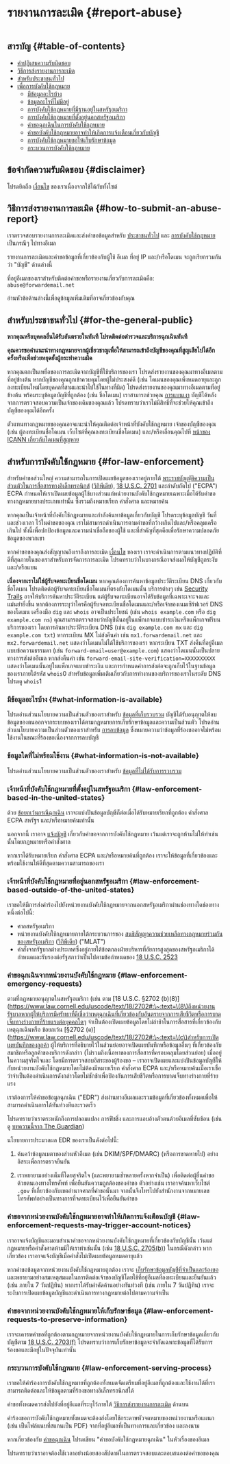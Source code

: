 # รายงานการละเมิด {#report-abuse}

<img loading="lazy" src="/img/articles/report-abuse.webp" alt="" class="rounded-lg" />

## สารบัญ {#table-of-contents}

* [คำปฏิเสธความรับผิดชอบ](#disclaimer)
* [วิธีการส่งรายงานการละเมิด](#how-to-submit-an-abuse-report)
* [สำหรับประชาชนทั่วไป](#for-the-general-public)
* [เพื่อการบังคับใช้กฎหมาย](#for-law-enforcement)
  * [มีข้อมูลอะไรบ้าง](#what-information-is-available)
  * [ข้อมูลอะไรที่ไม่มีอยู่](#what-information-is-not-available)
  * [การบังคับใช้กฎหมายที่มีฐานอยู่ในสหรัฐอเมริกา](#law-enforcement-based-in-the-united-states)
  * [การบังคับใช้กฎหมายที่ตั้งอยู่นอกสหรัฐอเมริกา](#law-enforcement-based-outside-of-the-united-states)
  * [คำขอฉุกเฉินในการบังคับใช้กฎหมาย](#law-enforcement-emergency-requests)
  * [คำขอบังคับใช้กฎหมายอาจทำให้เกิดการแจ้งเตือนเกี่ยวกับบัญชี](#law-enforcement-requests-may-trigger-account-notices)
  * [การบังคับใช้กฎหมายขอให้เก็บรักษาข้อมูล](#law-enforcement-requests-to-preserve-information)
  * [กระบวนการบังคับใช้กฎหมาย](#law-enforcement-serving-process)

## ข้อจำกัดความรับผิดชอบ {#disclaimer}

โปรดยึดถือ [เงื่อนไข](/terms) ของเราเนื่องจากใช้ได้กับทั้งไซต์

## วิธีการส่งรายงานการละเมิด {#how-to-submit-an-abuse-report}

เราตรวจสอบรายงานการละเมิดและส่งคำขอข้อมูลสำหรับ [ประชาชนทั่วไป](#for-the-general-public) และ [การบังคับใช้กฎหมาย](#for-law-enforcement) เป็นกรณีๆ ไปทางอีเมล

รายงานการละเมิดและคำขอข้อมูลที่เกี่ยวข้องกับผู้ใช้ อีเมล ที่อยู่ IP และ/หรือโดเมน จะถูกเรียกรวมกันว่า "บัญชี" ด้านล่างนี้

ที่อยู่อีเมลของเราสำหรับติดต่อคำขอหรือรายงานเกี่ยวกับการละเมิดคือ: `abuse@forwardemail.net`

อ่านหัวข้อด้านล่างนี้เพื่อดูข้อมูลเพิ่มเติมที่อาจเกี่ยวข้องกับคุณ

## สำหรับประชาชนทั่วไป {#for-the-general-public}

**หากคุณหรือบุคคลอื่นได้รับอันตรายในทันที โปรดติดต่อตำรวจและบริการฉุกเฉินทันที**

**คุณควรขอคำแนะนำทางกฎหมายจากผู้เชี่ยวชาญเพื่อให้สามารถเข้าถึงบัญชีของคุณที่สูญเสียไปได้อีกครั้งหรือเพื่อช่วยหยุดยั้งผู้กระทำความผิด**

หากคุณตกเป็นเหยื่อของการละเมิดจากบัญชีที่ใช้บริการของเรา โปรดส่งรายงานของคุณมาทางอีเมลตามที่อยู่ข้างต้น หากบัญชีของคุณถูกเข้าควบคุมโดยผู้ไม่ประสงค์ดี (เช่น โดเมนของคุณเพิ่งหมดอายุและถูกลงทะเบียนใหม่โดยบุคคลที่สามและนำไปใช้ในทางที่ผิด) โปรดส่งรายงานของคุณมาทางอีเมลตามที่อยู่ข้างต้น พร้อมระบุข้อมูลบัญชีที่ถูกต้อง (เช่น ชื่อโดเมน) เราสามารถช่วยคุณ [การแบนเงา](https://en.wikipedia.org/wiki/Shadow_banning) บัญชีได้หลังจากการตรวจสอบความเป็นเจ้าของเดิมของคุณแล้ว โปรดทราบว่าเราไม่มีสิทธิ์ที่จะช่วยให้คุณเข้าถึงบัญชีของคุณได้อีกครั้ง

ตัวแทนทางกฎหมายของคุณอาจแนะนำให้คุณติดต่อเจ้าหน้าที่บังคับใช้กฎหมาย เจ้าของบัญชีของคุณ (เช่น ผู้ลงทะเบียนชื่อโดเมน เว็บไซต์ที่คุณลงทะเบียนชื่อโดเมน) และ/หรือเลื่อนคุณไปที่ [หน้าของ ICANN เกี่ยวกับโดเมนที่สูญหาย](https://www.icann.org/resources/pages/lost-domain-names)

## สำหรับการบังคับใช้กฎหมาย {#for-law-enforcement}

สำหรับคำขอส่วนใหญ่ ความสามารถในการเปิดเผยข้อมูลของเราอยู่ภายใต้ [พระราชบัญญัติความเป็นส่วนตัวในการสื่อสารทางอิเล็กทรอนิกส์](https://bja.ojp.gov/program/it/privacy-civil-liberties/authorities/statutes/1285) ([วิกิพีเดีย](https://en.wikipedia.org/wiki/Electronic_Communications_Privacy_Act)), [18 U.S.C. 2701](https://www.govinfo.gov/link/uscode/18/2701) และลำดับถัดไป ("ECPA") ECPA กำหนดให้เราเปิดเผยข้อมูลผู้ใช้บางส่วนแก่หน่วยงานบังคับใช้กฎหมายเฉพาะเมื่อได้รับคำขอทางกฎหมายบางประเภทเท่านั้น ซึ่งรวมถึงหมายเรียก คำสั่งศาล และหมายค้น

หากคุณเป็นเจ้าหน้าที่บังคับใช้กฎหมายและกำลังค้นหาข้อมูลเกี่ยวกับบัญชี โปรดระบุข้อมูลบัญชี วันที่ และช่วงเวลา ไว้ในคำขอของคุณ เราไม่สามารถดำเนินการตามคำขอที่กว้างเกินไปและ/หรือคลุมเครือเกินไป ทั้งนี้เพื่อปกป้องข้อมูลและความน่าเชื่อถือของผู้ใช้ และที่สำคัญที่สุดคือเพื่อรักษาความปลอดภัยข้อมูลของพวกเขา

หากคำขอของคุณส่งสัญญาณถึงเราถึงการละเมิด [เงื่อนไข](/terms) ของเรา เราจะดำเนินการตามแนวทางปฏิบัติที่ดีที่สุดภายในของเราสำหรับการจัดการการละเมิด โปรดทราบว่าในบางกรณีอาจส่งผลให้บัญชีถูกระงับและ/หรือแบน

**เนื่องจากเราไม่ใช่ผู้รับจดทะเบียนชื่อโดเมน** หากคุณต้องการค้นหาข้อมูลประวัติระเบียน DNS เกี่ยวกับชื่อโดเมน โปรดติดต่อผู้รับจดทะเบียนชื่อโดเมนที่ตรงกับโดเมนนั้น บริการต่างๆ เช่น [Security Trails]() อาจให้บริการค้นหาประวัติระเบียน แต่ผู้รับจดทะเบียนอาจได้รับข้อมูลที่เฉพาะเจาะจงและแม่นยำยิ่งขึ้น หากต้องการระบุว่าใครคือผู้รับจดทะเบียนชื่อโดเมนและ/หรือเจ้าของเนมเซิร์ฟเวอร์ DNS ของโดเมน เครื่องมือ `dig` และ `whois` อาจเป็นประโยชน์ (เช่น `whois example.com` หรือ `dig example.com ns`) คุณสามารถตรวจสอบว่าบัญชีนั้นอยู่ในแพ็กเกจแบบชำระเงินหรือแพ็กเกจฟรีบนบริการของเรา โดยการค้นหาประวัติระเบียน DNS (เช่น `dig example.com mx` และ `dig example.com txt`) หากระเบียน MX ไม่ส่งคืนค่า เช่น `mx1.forwardemail.net` และ `mx2.forwardemail.net` แสดงว่าโดเมนไม่ได้ใช้บริการของเรา หากระเบียน TXT ส่งคืนที่อยู่อีเมลแบบข้อความธรรมดา (เช่น `forward-email=user@example.com`) แสดงว่าโดเมนนั้นเป็นปลายทางการส่งต่ออีเมล หากส่งคืนค่า เช่น `forward-email-site-verification=XXXXXXXXXX` แสดงว่าโดเมนนั้นอยู่ในแพ็กเกจแบบชำระเงิน และการกำหนดค่าการส่งต่อจะถูกเก็บไว้ในฐานข้อมูลของเราภายใต้รหัส `whois`0 สำหรับข้อมูลเพิ่มเติมเกี่ยวกับการทำงานของบริการของเราในระดับ DNS โปรดดู `whois`1

### มีข้อมูลอะไรบ้าง {#what-information-is-available}

โปรดอ่านส่วนนโยบายความเป็นส่วนตัวของเราสำหรับ [ข้อมูลที่เก็บรวบรวม](/privacy#information-collected) บัญชีได้รับอนุญาตให้ลบข้อมูลของตนออกจากระบบของเราได้ตามกฎหมายการเก็บรักษาข้อมูลและความเป็นส่วนตัว โปรดอ่านส่วนนโยบายความเป็นส่วนตัวของเราสำหรับ [การลบข้อมูล](/privacy#information-removal) ซึ่งหมายความว่าข้อมูลที่ร้องขออาจไม่พร้อมใช้งานในขณะที่ร้องขอเนื่องจากการลบบัญชี

### ข้อมูลใดที่ไม่พร้อมใช้งาน {#what-information-is-not-available}

โปรดอ่านส่วนนโยบายความเป็นส่วนตัวของเราสำหรับ [ข้อมูลที่ไม่ได้รับการรวบรวม](/privacy#information-not-collected)

### เจ้าหน้าที่บังคับใช้กฎหมายที่ตั้งอยู่ในสหรัฐอเมริกา {#law-enforcement-based-in-the-united-states}

ด้วย [ข้อยกเว้นกรณีฉุกเฉิน](#law-enforcement-emergency-requests) เราจะแบ่งปันข้อมูลบัญชีก็ต่อเมื่อได้รับหมายเรียกที่ถูกต้อง คำสั่งศาล ECPA สหรัฐฯ และ/หรือหมายค้นเท่านั้น

นอกจากนี้ เราอาจ [แจ้งบัญชี](#law-enforcement-requests-may-trigger-account-notices) เกี่ยวกับคำขอจากการบังคับใช้กฎหมาย เว้นแต่เราจะถูกห้ามไม่ให้ทำเช่นนั้นโดยกฎหมายหรือคำสั่งศาล

หากเราได้รับหมายเรียก คำสั่งศาล ECPA และ/หรือหมายค้นที่ถูกต้อง เราจะให้ข้อมูลที่เกี่ยวข้องและพร้อมใช้งานให้ดีที่สุดตามความสามารถของเรา

### เจ้าหน้าที่บังคับใช้กฎหมายที่อยู่นอกสหรัฐอเมริกา {#law-enforcement-based-outside-of-the-united-states}

เราขอให้มีการส่งคำร้องไปยังหน่วยงานบังคับใช้กฎหมายจากนอกสหรัฐอเมริกาผ่านช่องทางใดช่องทางหนึ่งต่อไปนี้:

* ศาลสหรัฐอเมริกา
* หน่วยงานบังคับใช้กฎหมายภายใต้กระบวนการของ [สนธิสัญญาความช่วยเหลือทางกฎหมายร่วมกันของสหรัฐอเมริกา](https://www.justice.gov/criminal-oia/file/1498806/download) ([วิกิพีเดีย](https://en.wikipedia.org/wiki/Mutual_legal_assistance_treaty)) ("MLAT")
* คำสั่งจากรัฐบาลต่างประเทศซึ่งอยู่ภายใต้ข้อตกลงฝ่ายบริหารที่อัยการสูงสุดของสหรัฐอเมริกาได้กำหนดและรับรองต่อรัฐสภาว่าเป็นไปตามข้อกำหนดของ [18 U.S.C. 2523](https://www.govinfo.gov/link/uscode/18/2523)

### คำขอฉุกเฉินจากหน่วยงานบังคับใช้กฎหมาย {#law-enforcement-emergency-requests}

ตามที่กฎหมายอนุญาตในสหรัฐอเมริกา (เช่น ตาม [18 U.S.C. §2702 (b)(8)](https://www.law.cornell.edu/uscode/text/18/2702#:\~:text=\(8\)ถึงหน่วยงานรัฐบาลหากผู้ให้บริการมีศรัทธาที่ดีเชื่อว่าเหตุฉุกเฉินที่เกี่ยวข้องกับอันตรายจากการเสียชีวิตหรือการบาดเจ็บทางร่างกายที่ร้ายแรงต่อบุคคลใดๆ จำเป็นต้องเปิดเผยข้อมูลโดยไม่ล่าช้าในการสื่อสารที่เกี่ยวข้องกับเหตุฉุกเฉินหรือ ข้อยกเว้น [§2702 (ค)](https://www.law.cornell.edu/uscode/text/18/2702#:\~:text=\(c\)สำหรับการเปิดเผยบันทึกของลูกค้า ผู้ให้บริการที่อธิบายไว้ในส่วนย่อยอาจเปิดเผยบันทึกหรือข้อมูลอื่นๆ ที่เกี่ยวข้องกับสมาชิกหรือลูกค้าของบริการดังกล่าว (ไม่รวมถึงเนื้อหาของการสื่อสารที่ครอบคลุมโดยส่วนย่อย) เมื่ออยู่ในความสุจริตใจและ โดยมีการตรวจสอบอิสระของผู้ร้องขอ – เราอาจเปิดเผยและแบ่งปันข้อมูลบัญชีให้กับหน่วยงานบังคับใช้กฎหมายโดยไม่ต้องมีหมายเรียก คำสั่งศาล ECPA และ/หรือหมายค้นเมื่อเราเชื่อว่าจำเป็นต้องดำเนินการดังกล่าวโดยไม่ชักช้าเพื่อป้องกันการเสียชีวิตหรือการบาดเจ็บทางร่างกายที่ร้ายแรง

เราต้องการให้คำขอข้อมูลฉุกเฉิน ("EDR") ส่งผ่านทางอีเมลและรวมข้อมูลที่เกี่ยวข้องทั้งหมดเพื่อให้สามารถดำเนินการได้ทันท่วงทีและรวดเร็ว

โปรดทราบว่าเราตระหนักถึงการปลอมแปลง การฟิชชิ่ง และการแอบอ้างตัวตนด้วยอีเมลที่ซับซ้อน (เช่น ดู [บทความนี้จาก The Guardian](https://www.theguardian.com/technology/2022/apr/04/us-law-enforcement-agencies-access-your-data-apple-meta#:\~:text=A%20hack%20using%20a%20forged%20legal%20request%20that%20exposed%20consumer%20data%20collected%20by%20Apple%20and%20Meta%20shed%20light%20on%20the%20reach%20of%20the%20law))

นโยบายการประมวลผล EDR ของเราเป็นดังต่อไปนี้:

1. ค้นคว้าข้อมูลเมตาของส่วนหัวอีเมล (เช่น DKIM/SPF/DMARC) (หรือการขาดหายไป) อย่างอิสระเพื่อการตรวจยืนยัน

2. เราพยายามอย่างเต็มที่โดยสุจริตใจ (และพยายามซ้ำหลายครั้งหากจำเป็น) เพื่อติดต่อผู้ยื่นคำขอด้วยตนเองทางโทรศัพท์ เพื่อยืนยันความถูกต้องของคำขอ ตัวอย่างเช่น เราอาจค้นหาเว็บไซต์ `.gov` ที่เกี่ยวข้องกับเขตอำนาจศาลที่คำขอนั้นมา จากนั้นจึงโทรไปยังสำนักงานจากหมายเลขโทรศัพท์อย่างเป็นทางการที่จดทะเบียนไว้เพื่อยืนยันคำขอ

### คำขอจากหน่วยงานบังคับใช้กฎหมายอาจทำให้เกิดการแจ้งเตือนบัญชี {#law-enforcement-requests-may-trigger-account-notices}

เราอาจแจ้งบัญชีและมอบสำเนาคำขอจากหน่วยงานบังคับใช้กฎหมายที่เกี่ยวข้องกับบัญชีนั้น เว้นแต่กฎหมายหรือคำสั่งศาลห้ามมิให้เราทำเช่นนั้น (เช่น [18 U.S.C. 2705(b)](https://www.govinfo.gov/link/uscode/18/2705)) ในกรณีดังกล่าว หากเกี่ยวข้อง เราอาจแจ้งบัญชีเมื่อคำสั่งไม่เปิดเผยข้อมูลหมดอายุแล้ว

หากคำขอข้อมูลจากหน่วยงานบังคับใช้กฎหมายถูกต้อง เราจะ [เก็บรักษาข้อมูลบัญชีที่จำเป็นและร้องขอ](#law-enforcement-requests-to-preserve-information) และพยายามอย่างสมเหตุสมผลในการติดต่อเจ้าของบัญชีโดยใช้ที่อยู่อีเมลที่ลงทะเบียนและยืนยันแล้ว (เช่น ภายใน 7 วันปฏิทิน) หากเราได้รับคำคัดค้านอย่างทันท่วงที (เช่น ภายใน 7 วันปฏิทิน) เราจะระงับการเปิดเผยข้อมูลบัญชีและดำเนินการทางกฎหมายต่อไปตามความจำเป็น

### คำขอจากหน่วยงานบังคับใช้กฎหมายให้เก็บรักษาข้อมูล {#law-enforcement-requests-to-preserve-information}

เราจะเคารพคำขอที่ถูกต้องตามกฎหมายจากหน่วยงานบังคับใช้กฎหมายในการเก็บรักษาข้อมูลเกี่ยวกับบัญชีตาม [18 U.S.C. 2703(f)](https://www.govinfo.gov/link/uscode/18/2703) โปรดทราบว่าการเก็บรักษาข้อมูลจะจำกัดเฉพาะข้อมูลที่ได้รับการร้องขอและมีอยู่ในปัจจุบันเท่านั้น

### กระบวนการบังคับใช้กฎหมาย {#law-enforcement-serving-process}

เราขอให้คำร้องการบังคับใช้กฎหมายที่ถูกต้องทั้งหมดจัดเตรียมที่อยู่อีเมลที่ถูกต้องและใช้งานได้ที่เราสามารถติดต่อและให้ข้อมูลตามที่ร้องขอทางอิเล็กทรอนิกส์ได้

คำขอทั้งหมดควรส่งไปยังที่อยู่อีเมลที่ระบุไว้ภายใต้ [วิธีการส่งรายงานการละเมิด](#how-to-submit-an-abuse-report) ด้านบน

คำร้องขอการบังคับใช้กฎหมายทั้งหมดจะต้องส่งโดยใช้กระดาษหัวจดหมายของหน่วยงานหรือแผนก (เช่น เป็นไฟล์แนบที่สแกนเป็น PDF) จากที่อยู่อีเมลที่เป็นทางการและเกี่ยวข้อง และลงนาม

หากเกี่ยวข้องกับ [คำขอฉุกเฉิน](#law-enforcement-emergency-requests) โปรดเขียน "คำขอบังคับใช้กฎหมายฉุกเฉิน" ในหัวเรื่องของอีเมล

โปรดทราบว่าเราอาจต้องใช้เวลาอย่างน้อยสองสัปดาห์ในการตรวจสอบและตอบสนองต่อคำขอของคุณ